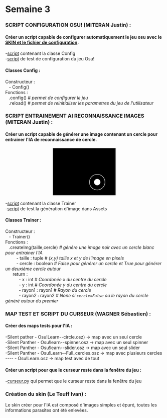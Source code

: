 # Semaine 3  


### SCRIPT CONFIGURATION OSU! (MITERAN Justin) :  
#### Créer un script capable de configurer automatiquement le jeu osu avec le [SKIN et le fichier de configuration](../../Osu!Learn/Assets/config).  
  -[script](../../Osu!Learn/Code/utilitaire/config/configOsu.py) contenant la classe Config  
  -[script](../../Osu!Learn/Code/utilitaire/config/testConfig.py) de test de configuration du jeu Osu!  

#### Classes Config :  
Constructeur :  
      &nbsp;&nbsp;&nbsp;- Config()  
Fonctions :  
      &nbsp;&nbsp;&nbsp;.config() *# permet de configurer le jeu*  
      &nbsp;&nbsp;&nbsp;.reload() *# permet de reinitialiser les parametres du jeu de l'utilisateur*  
      
### SCRIPT ENTRAINEMENT AI RECONNAISSANCE IMAGES (MITERAN Justin) :  
#### Créer un script capable de générer une image contenant un cercle pour entrainer l'IA de reconnaissance de cercle.
<p align="center"><img src="../../Osu!Learn/Assets/imgAiTrainer/img.png" width="200px"></p>

  -[script](../../Osu!Learn/Code/utilitaire/imgAiTrainer/imgAiTrainer.py) contenant la classe Trainer  
  -[script](../../Osu!Learn/Code/utilitaire/imgAiTrainer/testImgAiTrainer.py) de test la génération d'image dans Assets  

#### Classes Trainer :  
Constructeur :  
      &nbsp;&nbsp;&nbsp;- Trainer()  
Fonctions :  
      &nbsp;&nbsp;&nbsp;.createImg(taille,cercle) *# génère une image noir avec un cercle blanc pour entrainer l'IA*  
      &nbsp;&nbsp;&nbsp;&nbsp;&nbsp;&nbsp;&nbsp;&nbsp;&nbsp;- taille : tuple *# (x,y) taille x et y de l'image en pixels*  
      &nbsp;&nbsp;&nbsp;&nbsp;&nbsp;&nbsp;&nbsp;&nbsp;&nbsp;- cercle : boolean *# False pour générer un cercle et True pour générer un deuxième cercle autour*  
      &nbsp;&nbsp;&nbsp;&nbsp;&nbsp;&nbsp;return :  
      &nbsp;&nbsp;&nbsp;&nbsp;&nbsp;&nbsp;&nbsp;&nbsp;&nbsp;&nbsp;&nbsp;- x : int *# Coordonée x du centre du cercle*  
      &nbsp;&nbsp;&nbsp;&nbsp;&nbsp;&nbsp;&nbsp;&nbsp;&nbsp;&nbsp;&nbsp;- y : int *# Coordonée y du centre du cercle*  
      &nbsp;&nbsp;&nbsp;&nbsp;&nbsp;&nbsp;&nbsp;&nbsp;&nbsp;&nbsp;&nbsp;- rayon1 : rayon1 *# Rayon du cercle*  
      &nbsp;&nbsp;&nbsp;&nbsp;&nbsp;&nbsp;&nbsp;&nbsp;&nbsp;&nbsp;&nbsp;- rayon2 : rayon2 *# None si ```cercle=False``` ou le rayon du cercle généré autour du premier*  
      
### MAP TEST ET SCRIPT DU CURSEUR (WAGNER Sébastien) :  
#### Créer des maps tests pour l'IA :  
  -Silent pather - Osu!Learn--circle.osz) -> map avec un seul cercle  
  -Silent Panther - Osu!learn--spinner.osz -> map avec un seul spinner  
  -Silent Panther - Osu!learn--slider.osz -> map avec un seul slider  
  -Silent Panther - Osu!Learn--Full_cercles.osz -> map avec plusieurs cercles  
  ---- - Osu!Learn.osz -> map test avec de tout  

#### Créer un script pour que le curseur reste dans la fenêtre du jeu :  
  -[curseur.py](../../Osu!Learn/Code/utilitaire/curseur.py) qui permet que le curseur reste dans la fenêtre du jeu
  
### Création du skin (Le Teuff Ivan) :  
Le skin créer pour l'IA est composé d'images simples et épuré, toutes les informations parasites ont été enlevées.

